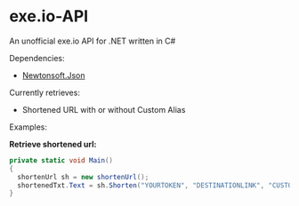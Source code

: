 # exe.io-API
An unofficial exe.io API for .NET written in C#

Dependencies:
<ul>
  <li><a href="https://www.newtonsoft.com/json">Newtonsoft.Json</a></li>
</ul>

Currently retrieves:
<ul>
  <li>Shortened URL with or without Custom Alias</li>
</ul>

Examples:

**Retrieve shortened url:**
```c#
private static void Main()
{
  shortenUrl sh = new shortenUrl();
  shortenedTxt.Text = sh.Shorten("YOURTOKEN", "DESTINATIONLINK", "CUSTOMALIAS");
}
```
